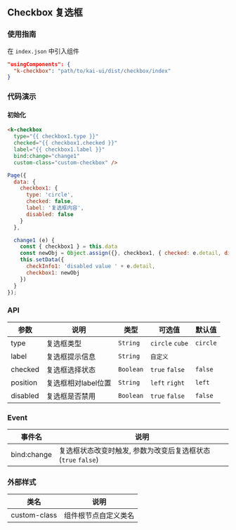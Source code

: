 ## Checkbox 复选框

### 使用指南
在 `index.json` 中引入组件
```json
"usingComponents": {
  "k-checkbox": "path/to/kai-ui/dist/checkbox/index"
}
```

### 代码演示

#### 初始化

```html
<k-checkbox 
  type="{{ checkbox1.type }}"
  checked="{{ checkbox1.checked }}"
  label="{{ checkbox1.label }}"
  bind:change="change1"
  custom-class="custom-checkbox" />
```

```javascript
Page({
  data: {
    checkbox1: {
      type: 'circle',
      checked: false,
      label: '复选框内容',
      disabled: false
    }
  },

  change1 (e) {
    const { checkbox1 } = this.data
    const newObj = Object.assign({}, checkbox1, { checked: e.detail, disabled: e.detail })
    this.setData({
      checkInfo1: 'disabled value ' + e.detail,
      checkbox1: newObj
    })
  }
});
```

### API

| 参数 | 说明 | 类型 | 可选值 | 默认值 |
|-----------|-----------|-----------|-----------|-------------|
| type | 复选框类型 | `String` | `circle` `cube` | `circle` |
| label | 复选框提示信息 | `String` | `自定义` | ` ` |
| checked | 复选框选择状态 | `Boolean` | `true` `false` | `false` |
| position | 复选框相对label位置 | `String` | `left` `right` | `left` |
| disabled | 复选框是否禁用 | `Boolean` | `true` `false` | `false` |


### Event

| 事件名 | 说明 |
|-----------|-----------|
| bind:change | 复选框状态改变时触发, 参数为改变后复选框状态(`true` `false`) |


### 外部样式

| 类名 | 说明 |
|-----------|-----------|
| custom-class | 组件根节点自定义类名 |


